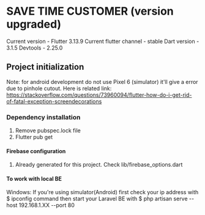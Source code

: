 # SAVE TIME CUSTOMER (version upgraded)

Current version - Flutter 3.13.9
Current flutter channel - stable
Dart version - 3.1.5
Devtools - 2.25.0

## Project initialization
Note: for android development do not use Pixel 6 (simulator) it'll give a error due to pinhole cutout. 
Here is related link: https://stackoverflow.com/questions/73960094/flutter-how-do-i-get-rid-of-fatal-exception-screendecorations

### Dependency installation

1. Remove pubspec.lock file
2. Flutter pub get

#### Firebase configuration

1. Already generated for this project. Check lib/firebase_options.dart

#### To work with local BE

Windows: If you're using simulator(Android) first check your ip address with $ ipconfig command then start your Laravel BE with $ php artisan serve --host 192.168.1.XX --port 80
